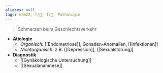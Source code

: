 ```yaml
---
aliases: null
tags: m/m22, f/🦩, f/🍆, Pathologie
---
```

> Schmerzen beim Geschlechtsverkehr
- **Ätiologie**
	- *Organisch:* [[Endometriose]], Gonaden-Anomalien, [[Infektionen]]
	- *Nichtorganisch:* z.B. [[Depression]], [[Sexualstörung]]
- **Diagnostik**
	- [[Gynäkologische Untersuchung]]
	- [[Sexualanamnese]]